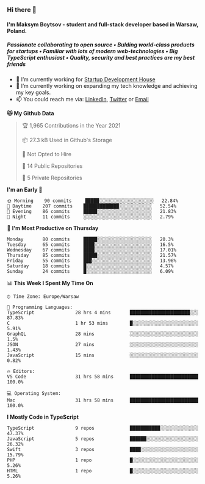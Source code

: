 ### Hi there 👋
#### I'm Maksym Boytsov - student and full-stack developer based in Warsaw, Poland.

##### Passionate collaborating to open source • Bulding world-class products for startups • Familiar with lots of modern web-technologies • Big TypeScript enthusiast • Quality, security and best practices are my best friends

- 💼 I’m currently working for [Startup Development House](https://start-up.house/en)
- 🔭 I’m currently working on expanding my tech knowledge and achieving my key goals.
- 📫 You could reach me via: [LinkedIn](https://www.linkedin.com/in/maksym-boytsov/), [Twitter](https://twitter.com/maksymboytsov) or [Email](mailto:maksym.boytsov@gmail.com?subject=[GitHub])

<!--START_SECTION:waka-->
**🐱 My Github Data** 

> 🏆 1,965 Contributions in the Year 2021
 > 
> 📦 27.3 kB Used in Github's Storage 
 > 
> 🚫 Not Opted to Hire
 > 
> 📜 14 Public Repositories 
 > 
> 🔑 5 Private Repositories  
 > 
**I'm an Early 🐤** 

```text
🌞 Morning    90 commits     █████░░░░░░░░░░░░░░░░░░░░   22.84% 
🌆 Daytime    207 commits    █████████████░░░░░░░░░░░░   52.54% 
🌃 Evening    86 commits     █████░░░░░░░░░░░░░░░░░░░░   21.83% 
🌙 Night      11 commits     ░░░░░░░░░░░░░░░░░░░░░░░░░   2.79%

```
📅 **I'm Most Productive on Thursday** 

```text
Monday       80 commits     █████░░░░░░░░░░░░░░░░░░░░   20.3% 
Tuesday      65 commits     ████░░░░░░░░░░░░░░░░░░░░░   16.5% 
Wednesday    67 commits     ████░░░░░░░░░░░░░░░░░░░░░   17.01% 
Thursday     85 commits     █████░░░░░░░░░░░░░░░░░░░░   21.57% 
Friday       55 commits     ███░░░░░░░░░░░░░░░░░░░░░░   13.96% 
Saturday     18 commits     █░░░░░░░░░░░░░░░░░░░░░░░░   4.57% 
Sunday       24 commits     █░░░░░░░░░░░░░░░░░░░░░░░░   6.09%

```


📊 **This Week I Spent My Time On** 

```text
⌚︎ Time Zone: Europe/Warsaw

💬 Programming Languages: 
TypeScript               28 hrs 4 mins       ██████████████████████░░░   87.83% 
C                        1 hr 53 mins        █░░░░░░░░░░░░░░░░░░░░░░░░   5.91% 
GraphQL                  28 mins             ░░░░░░░░░░░░░░░░░░░░░░░░░   1.5% 
JSON                     27 mins             ░░░░░░░░░░░░░░░░░░░░░░░░░   1.43% 
JavaScript               15 mins             ░░░░░░░░░░░░░░░░░░░░░░░░░   0.82%

🔥 Editors: 
VS Code                  31 hrs 58 mins      █████████████████████████   100.0%

💻 Operating System: 
Mac                      31 hrs 58 mins      █████████████████████████   100.0%

```

**I Mostly Code in TypeScript** 

```text
TypeScript               9 repos             ███████████░░░░░░░░░░░░░░   47.37% 
JavaScript               5 repos             ██████░░░░░░░░░░░░░░░░░░░   26.32% 
Swift                    3 repos             ████░░░░░░░░░░░░░░░░░░░░░   15.79% 
PHP                      1 repo              █░░░░░░░░░░░░░░░░░░░░░░░░   5.26% 
HTML                     1 repo              █░░░░░░░░░░░░░░░░░░░░░░░░   5.26%

```



<!--END_SECTION:waka-->
